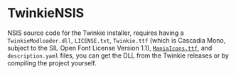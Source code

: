 # TwinkieNSIS
NSIS source code for the Twinkie installer, requires having a `TwinkieModloader.dll`, `LICENSE.txt`, `Twinkie.ttf` (which is Cascadia Mono, subject to the SIL Open Font License Version 1.1), [`ManiaIcons.ttf`](https://github.com/openplanet-nl/maniaicons), and `description.yaml` files, you can get the DLL from the Twinkie releases or by compiling the project yourself.
